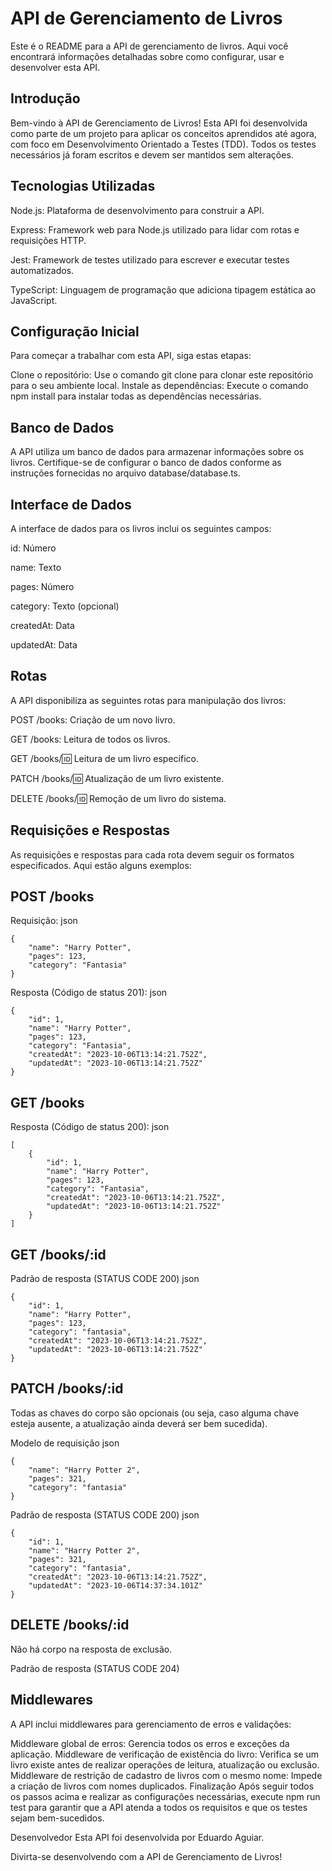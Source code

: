 # API de Gerenciamento de Livros

Este é o README para a API de gerenciamento de livros. Aqui você encontrará informações detalhadas sobre como configurar, usar e desenvolver esta API.

## Introdução

Bem-vindo à API de Gerenciamento de Livros! Esta API foi desenvolvida como parte de um projeto para aplicar os conceitos aprendidos até agora, com foco em Desenvolvimento Orientado a Testes (TDD). Todos os testes necessários já foram escritos e devem ser mantidos sem alterações.

## Tecnologias Utilizadas

Node.js: Plataforma de desenvolvimento para construir a API.

Express: Framework web para Node.js utilizado para lidar com rotas e requisições HTTP.

Jest: Framework de testes utilizado para escrever e executar testes automatizados.

TypeScript: Linguagem de programação que adiciona tipagem estática ao JavaScript.


## Configuração Inicial
Para começar a trabalhar com esta API, siga estas etapas:

Clone o repositório: Use o comando git clone para clonar este repositório para o seu ambiente local.
Instale as dependências: Execute o comando npm install para instalar todas as dependências necessárias.
## Banco de Dados
A API utiliza um banco de dados para armazenar informações sobre os livros. Certifique-se de configurar o banco de dados conforme as instruções fornecidas no arquivo database/database.ts.

## Interface de Dados
A interface de dados para os livros inclui os seguintes campos:

id: Número

name: Texto

pages: Número

category: Texto (opcional)

createdAt: Data

updatedAt: Data


## Rotas
A API disponibiliza as seguintes rotas para manipulação dos livros:

POST /books: Criação de um novo livro.

GET /books: Leitura de todos os livros.

GET /books/:id: Leitura de um livro específico.

PATCH /books/:id: Atualização de um livro existente.

DELETE /books/:id: Remoção de um livro do sistema.

## Requisições e Respostas

As requisições e respostas para cada rota devem seguir os formatos especificados. Aqui estão alguns exemplos:

## POST /books
Requisição:
json
```
{
	"name": "Harry Potter",
	"pages": 123,
	"category": "Fantasia" 
}
```
Resposta (Código de status 201):
json
```
{
	"id": 1,
	"name": "Harry Potter",
	"pages": 123,
	"category": "Fantasia",
	"createdAt": "2023-10-06T13:14:21.752Z",
	"updatedAt": "2023-10-06T13:14:21.752Z"
}
```
## GET /books
Resposta (Código de status 200):
json
```
[
	{
		"id": 1,
		"name": "Harry Potter",
		"pages": 123,
		"category": "Fantasia",
		"createdAt": "2023-10-06T13:14:21.752Z",
		"updatedAt": "2023-10-06T13:14:21.752Z"
	}
]
```
## GET /books/:id
Padrão de resposta (STATUS CODE 200)
json
```
{
	"id": 1,
	"name": "Harry Potter",
	"pages": 123,
	"category": "fantasia",
	"createdAt": "2023-10-06T13:14:21.752Z",
	"updatedAt": "2023-10-06T13:14:21.752Z"
}
```
## PATCH /books/:id
Todas as chaves do corpo são opcionais (ou seja, caso alguma chave esteja ausente, a atualização ainda deverá ser bem sucedida).

Modelo de requisição
json
```
{
	"name": "Harry Potter 2",
	"pages": 321,
	"category": "fantasia" 
}
```
Padrão de resposta (STATUS CODE 200)
json
```
{
	"id": 1,
	"name": "Harry Potter 2",
	"pages": 321,
	"category": "fantasia",
	"createdAt": "2023-10-06T13:14:21.752Z",
	"updatedAt": "2023-10-06T14:37:34.101Z"
}
````
## DELETE /books/:id
Não há corpo na resposta de exclusão.

Padrão de resposta (STATUS CODE 204)

## Middlewares
A API inclui middlewares para gerenciamento de erros e validações:

Middleware global de erros: Gerencia todos os erros e exceções da aplicação.
Middleware de verificação de existência do livro: Verifica se um livro existe antes de realizar operações de leitura, atualização ou exclusão.
Middleware de restrição de cadastro de livros com o mesmo nome: Impede a criação de livros com nomes duplicados.
Finalização
Após seguir todos os passos acima e realizar as configurações necessárias, execute npm run test para garantir que a API atenda a todos os requisitos e que os testes sejam bem-sucedidos.

Desenvolvedor
Esta API foi desenvolvida por Eduardo Aguiar.

Divirta-se desenvolvendo com a API de Gerenciamento de Livros!
